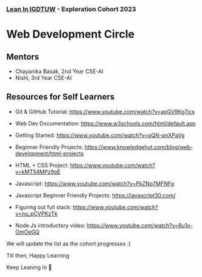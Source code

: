 ### [Lean In IGDTUW](https://linktr.ee/Lean_In__IGDTUW) - Exploration Cohort 2023
# Web Development Circle

## Mentors
- Chayanika Basak, 2nd Year CSE-AI
- Nishi, 3rd Year CSE-AI 

## Resources for Self Learners 
- Git & GitHub Tutorial: https://www.youtube.com/watch?v=apGV9Kg7ics
- Web Dev Documentation: https://www.w3schools.com/html/default.asp
- Getting Started: https://www.youtube.com/watch?v=pQN-pnXPaVg
- Beginner Friendly Projects: https://www.knowledgehut.com/blog/web-development/html-projects
- HTML + CSS Project: https://www.youtube.com/watch?v=kMT54MPz9oE

- Javascript: https://www.youtube.com/watch?v=PkZNo7MFNFg
- Javascript Beginner Friendly Projects: https://javascript30.com/
- Figuring out full stack: https://www.youtube.com/watch?v=nu_pCVPKzTk

- Node.Js introductory video: https://www.youtube.com/watch?v=8u1o-OmOeGQ

We will update the list as the cohort progresses :)

Till then, Happy Learning

Keep Leaning In 🌟

